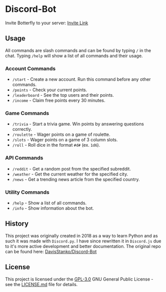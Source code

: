 # Discord-Bot

Invite Botterfly to your server: [Invite Link](https://discord.com/oauth2/authorize?client_id=1126575982216757269&permissions=2147502080&scope=bot)

## Usage

All commands are slash commands and can be found by typing `/` in the chat. Typing `/help` will show a list of all commands and their usage.

### Account Commands

- `/start` - Create a new account. Run this command before any other commands.
- `/points` - Check your current points.
- `/leaderboard` - See the top users and their points.
- `/income` - Claim free points every 30 minutes.

### Game Commands

- `/trivia` - Start a trivia game. Win points by answering questions correctly.
- `/roulette` - Wager points on a game of roulette.
- `/slots` - Wager points on a game of 3 column slots.
- `/roll` - Roll dice in the format `#d#` (ex. `1d6`).

### API Commands

- `/reddit` - Get a random post from the specified subreddit.
- `/weather` - Get the current weather for the specified city.
- `/news` - Get a trending news article from the specified country.

### Utility Commands

- `/help` - Show a list of all commands.
- `/info` - Show information about the bot.

## History

This project was originally created in 2018 as a way to learn Python and as such it was made with `Discord.py`. I have since rewritten it in `Discord.js` due to it's more active development and better documentation. The original repo can be found here: [DavisStanko/Discord-Bot](https://github.com/DavisStanko/Discord-Bot)

## License

This project is licensed under the [GPL-3.0](LICENSE.md)
GNU General Public License - see the [LICENSE.md](LICENSE.md) file for
details.
